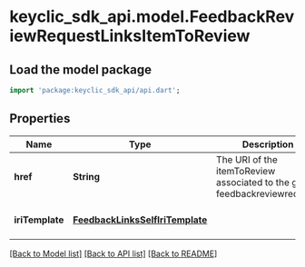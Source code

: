 # keyclic_sdk_api.model.FeedbackReviewRequestLinksItemToReview

## Load the model package
```dart
import 'package:keyclic_sdk_api/api.dart';
```

## Properties
Name | Type | Description | Notes
------------ | ------------- | ------------- | -------------
**href** | **String** | The URI of the itemToReview associated to the given feedbackreviewrequest. | [optional] [default to null]
**iriTemplate** | [**FeedbackLinksSelfIriTemplate**](FeedbackLinksSelfIriTemplate.md) |  | [optional] [default to null]

[[Back to Model list]](../README.md#documentation-for-models) [[Back to API list]](../README.md#documentation-for-api-endpoints) [[Back to README]](../README.md)


